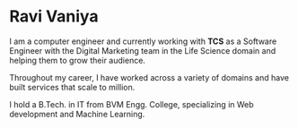# Ravi Vaniya

I am a computer engineer and currently working with **TCS** as a Software Engineer with the Digital Marketing team in the Life Science domain and helping them to grow their audience.

Throughout my career, I have worked across a variety of domains and have built services that scale to million.

I hold a B.Tech. in IT from BVM Engg. College, specializing in Web development and Machine Learning.

